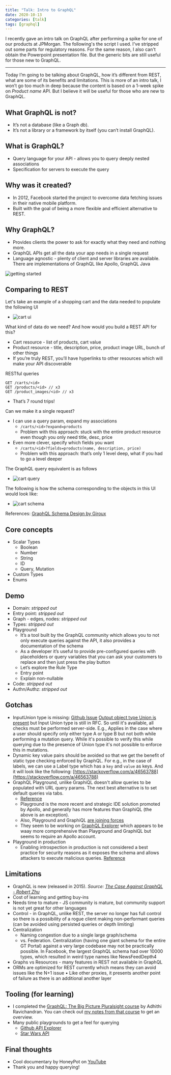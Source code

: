 ```yaml
---
title: "Talk: Intro to GraphQL"
date: 2020-10-13
categories: [talk]
tags: [graphql]
---
```



I recently gave an intro talk on GraphQL after performing a spike for one of our products at JPMorgan. The
following's the script I used. I've stripped out some parts for regulatory reasons. For the same reason,
I also can't obtain the Powerpoint presentation file. But the generic bits are still useful for those new to GraphQL.

---

Today I’m going to be talking about GraphQL, how it’s different from REST, what are some of its benefits and limitations. This is more of an intro talk, I won’t go too much in deep because the content is based on a 1-week spike on _Product name_ API. But I believe it will be useful for those who are new to GraphQL.

## What GraphQL is not?
- It’s not a database (like a Graph db).
- It’s not a library or a framework by itself (you can’t install GraphQL).

## What is GraphQL?
- Query language for your API - allows you to query deeply nested associations
- Specification for servers to execute the query

## Why was it created?
- In 2012, Facebook started the project to overcome data fetching issues in their native mobile platform.
- Built with the goal of being a more flexible and efficient alternative to REST.

## Why GraphQL?
- Provides clients the power to ask for exactly what they need and nothing more.
- GraphQL APIs get all the data your app needs in a single request
- Language agnostic - plenty of client and server libraries are available. There are implementations of GraphQL like Apollo, GraphQL Java

![getting started](/assets/img/posts/intro-to-graphql/why-graphql.png)

## Comparing to REST
Let's take an example of a shopping cart and the data needed to populate the following UI
- ![cart ui](/assets/img/posts/intro-to-graphql/cart-ui.png)

What kind of data do we need? And how would you build a REST API for this?
- Cart resource - list of products, cart value
- Product resource - title, description, price, product image URL, bunch of other things
- If you’re truly REST, you’ll have hyperlinks to other resources which will make your API discoverable

RESTful queries

```
GET /carts/<id>
GET /products/<id> // x3
GET /product_images/<id> // x3
```
- That’s 7 round trips!

Can we make it a single request?
- I can use a query param, expand my associations
  - `/carts/<id>?expand=products`
  - Problem with this approach: stuck with the entire product resource even though you only need title, desc, price
- Even more clever, specify which fields you want
  - `/carts/<id>?fields=products(name, description, price)`
  - Problem with this approach: that’s only 1 level deep, what if you had to go a level deeper

The GraphQL query equivalent is as follows
- ![cart query](/assets/img/posts/intro-to-graphql/cart-schema.png)

The following is how the schema corresponding to the objects in this UI would look like:
- ![cart schema](/assets/img/posts/intro-to-graphql/demo-schema.png)

References: [GraphQL Schema Design by Giroux](https://www.youtube.com/watch?v=pJamhW2xPYw)

## Core concepts
- Scalar Types
	- Boolean
	- Number
	- String
	- ID
	- Query, Mutation
- Custom Types
- Enums


## Demo
- Domain: _stripped out_
- Entry point: _stripped out_
- Graph - edges, nodes: _stripped out_
- Types: _stripped out_
- Playground
	- It’s a tool built by the GraphQL community which allows you to not only execute queries against the API, it also provides a documentation of the schema
	- As a developer it’s useful to provide pre-configured queries with placeholders or query variables that you can ask your customers to replace and then just press the play button
	- Let’s explore the Rule Type
	- Entry point
	- Explain non-nullable
- Code: _stripped out_
- Authn/Authz: _stripped out_

## Gotchas
- InputUnion type is missing: [Github Issue](https://github.com/graphql/graphql-spec/issues/488)
[Output object type Union is present](https://www.apollographql.com/docs/apollo-server/schema/unions-interfaces/) but Input Union type is still in RFC. So until it's available, all checks must be performed server-side.
E.g., Applies in the case where a user should specify only either type A or type B but not both while performing a mutation query. While it's possible to verify this while querying due to the presence of Union type it's not possible to enforce this in mutations.
- Dynamic key value pairs should be avoided so that we get the benefit of static type checking enforced by GraphQL. For e.g., in the case of labels, we can use a Label type which has a `key` and `value` as keys. And it will look like the following: [https://stackoverflow.com/a/46563788](https://stackoverflow.com/a/46563788)
- GraphQL Playground, unlike GraphiQL doesn't allow queries to be populated with URL query params. The next best alternative is to set default queries via tabs.
  - [Reference](https://spectrum.chat/apollo/apollo-tooling/allowing-playground-to-receive-querystring-params--f9bcf02b-cafd-4b54-9b9aa6e166241eee)
  - Playground is the more recent and strategic IDE solution promoted by Apollo, and generally has more features than GraphiQL (the above is an exception).
  - Also, Playground and GraphiQL [are joining forces](https://foundation.graphql.org/news/2020/04/03/web-based-graphql-ides-for-the-win-how-why-playground-graphiql-are-joining-forces/)
  - They seem to be working on [GraphQL Explorer](https://www.apollographql.com/blog/introducing-the-apollo-explorer/) which appears to be waay more comprehensive than Playground and GraphiQL but seems to require an Apollo account.
- Playground in production
  - Enabling introspection in production is not considered a best practice for security reasons as it exposes the schema and allows attackers to execute malicious queries. [Reference](https://spectrum.chat/apollo/apollo-server/graphql-playground-disabled-as-a-production-best-practice-but-why-93d18b63-7dfc-44d3-85a2D967954d1efa)

## Limitations
- GraphQL is new (released in 2015). _Source: [The Case Against GraphQL - Robert Zhu](https://www.youtube.com/watch?v=djKPtyXhaNE)_
- Cost of learning and getting buy-ins
- Needs time to mature - JS community is mature, but community support is not yet great for other languages
- Control - in GraphQL, unlike REST, the server no longer has full control so there is a possibility of a rogue client making non-performant queries (can be avoided using persisted queries or depth limiting)
- Centralization
  - Naming congestion due to a single large graph/schema
  - vs. Federation. Centralization (having one giant schema for the entire GT Portal) against a very large codebase may not be practically possible. In Facebook, the largest GraphQL schema had over 10000 types, which resulted in weird type names like NewsFeedDepth4
- Graphs vs Resources - many features in REST not available in GraphQL
- ORMs are optimized for REST currently which means they can avoid issues like the N+1 issue • Like other proxies, it presents another point of failure as there is an additional another layer

## Tooling (for learning)
- I completed the [GraphQL: The Big Picture Pluralsight course](https://app.pluralsight.com/library/courses/graphql-big-picture/table-of-contents)
  by Adhithi Ravichandran. You can check out [my notes from that course](https://raghavramesh.github.io/mooc-notes/Backend/GraphQL/GraphQL.html) to get an overview.
- Many public playgrounds to get a feel for querying
  - [Github API Explorer](https://docs.github.com/en/free-pro-team@latest/graphql/overview/explorer)
  - [Star Wars API](https://github.com/graphql/swapi-graphql)

## Final thoughts
- Cool documentary by HoneyPot on [YouTube](https://www.youtube.com/watch?v=783ccP__No8&vl=en)
- Thank you and happy querying!
